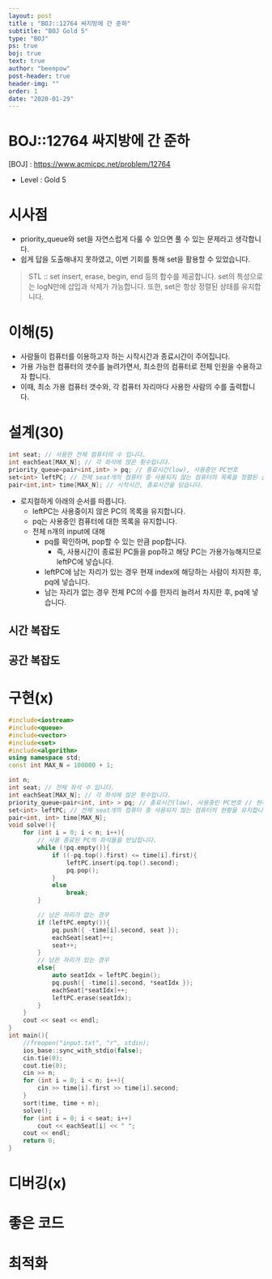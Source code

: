 ```yaml
---
layout: post
title : "BOJ::12764 싸지방에 간 준하"
subtitle: "BOJ Gold 5"
type: "BOJ"
ps: true
boj: true
text: true
author: "beenpow"
post-header: true
header-img: ""
order: 1
date: "2020-01-29"
---
```


# BOJ::12764 싸지방에 간 준하
[BOJ] : <https://www.acmicpc.net/problem/12764>
- Level : Gold 5

# 시사점
- priority_queue와 set을 자연스럽게 다룰 수 있으면 풀 수 있는 문제라고 생각합니다.
- 쉽게 답을 도출해내지 못하였고, 이번 기회를 통해 set을 활용할 수 있었습니다.

> STL :: set
> insert, erase, begin, end 등의 함수를 제공합니다.
> set의 특성으로는 logN만에 삽입과 삭제가 가능합니다.
> 또한, set은 항상 정렬된 상태를 유지합니다.


# 이해(5)
- 사람들이 컴퓨터를 이용하고자 하는 시작시간과 종료시간이 주어집니다.
- 가용 가능한 컴퓨터의 갯수를 늘려가면서, 최소한의 컴퓨터로 전체 인원을 수용하고자 합니다.
- 이때, 최소 가용 컴퓨터 갯수와, 각 컴퓨터 자리마다 사용한 사람의 수를 출력합니다.

# 설계(30)

```cpp
int seat; // 사용한 전체 컴퓨터의 수 입니다.
int eachSeat[MAX_N]; // 각 좌석에 앉은 횟수입니다.
priority_queue<pair<int,int> > pq; // 종료시간(low), 사용중인 PC번호
set<int> leftPC; // 전체 seat개의 컴퓨터 중 사용되지 않는 컴퓨터의 목록을 정렬된 상태로 유지합니다. 
pair<int,int> time[MAX_N]; // 시작시간, 종료시간을 담습니다.
```
- 로지컬하게 아래의 순서를 따릅니다.
  - leftPC는 사용중이지 않은 PC의 목록을 유지합니다.
  - pq는 사용중인 컴퓨터에 대한 목록을 유지합니다.
  - 전체 n개의 input에 대해
    - pq를 확인하며, pop할 수 있는 만큼 pop합니다.
      - 즉, 사용시간이 종료된 PC들을 pop하고 해당 PC는 가용가능해지므로 leftPC에 넣습니다.
    - leftPC에 남는 자리가 있는 경우 현재 index에 해당하는 사람이 차지한 후, pq에 넣습니다.
    - 남는 자리가 없는 경우 전체 PC의 수를 한자리 늘려서 차지한 후, pq에 넣습니다.


## 시간 복잡도

## 공간 복잡도

# 구현(x)

```cpp
#include<iostream>
#include<queue>
#include<vector>
#include<set>
#include<algorithm>
using namespace std;
const int MAX_N = 100000 + 1;

int n;
int seat; // 전체 좌석 수 입니다.
int eachSeat[MAX_N]; // 각 좌석에 앉은 횟수입니다.
priority_queue<pair<int, int> > pq; // 종료시간(low), 사용중인 PC번호 // 현재 PC를 사용중인 목록을 유지합니다.
set<int> leftPC; // 전체 seat개의 컴퓨터 중 사용되지 않는 컴퓨터의 현황을 유지합니다.
pair<int, int> time[MAX_N];
void solve(){
    for (int i = 0; i < n; i++){
        // 사용 종료된 PC의 좌석들을 반납합니다.
        while (!pq.empty()){
            if ((-pq.top().first) <= time[i].first){
                leftPC.insert(pq.top().second);
                pq.pop();
            }
            else
                break;
        }

        // 남은 자리가 없는 경우
        if (leftPC.empty()){
            pq.push({ -time[i].second, seat });
            eachSeat[seat]++;
            seat++;
        }
        // 남은 자리가 있는 경우
        else{
            auto seatIdx = leftPC.begin();
            pq.push({ -time[i].second, *seatIdx });
            eachSeat[*seatIdx]++;
            leftPC.erase(seatIdx);
        }
    }
    cout << seat << endl;
}
int main(){
    //freopen("input.txt", "r", stdin);
    ios_base::sync_with_stdio(false);
    cin.tie(0);
    cout.tie(0);
    cin >> n;
    for (int i = 0; i < n; i++){
        cin >> time[i].first >> time[i].second;
    }
    sort(time, time + n);
    solve();
    for (int i = 0; i < seat; i++)
        cout << eachSeat[i] << " ";
    cout << endl;
    return 0;
}
```

# 디버깅(x)

# 좋은 코드

# 최적화
